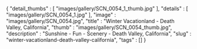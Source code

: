 {
  "detail_thumbs" : [
                       "images/gallery/SCN_0054_1_thumb.jpg"
                     ],
  "details" : [
                 "images/gallery/SCN_0054_1.jpg"
               ],
  "image" : "images/gallery/SCN_0054.jpg",
  "title" : "Winter Vacationland - Death Valley, California",
  "thumb" : "images/gallery/SCN_0054_thumb.jpg",
  "description" : "Sunshine - Fun - Scenery - Death Valley, California",
  "slug" : "winter-vacationland-death-valley-california",
  "tags" : []
}
